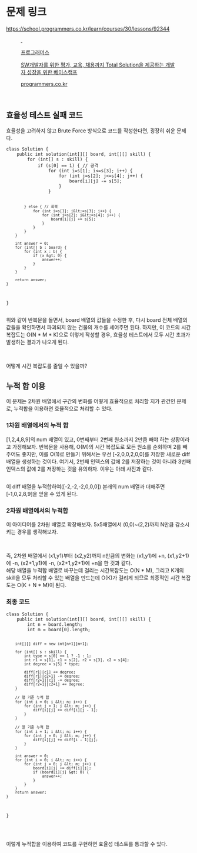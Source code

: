 <h1>문제 링크</h1>
<p><a href="https://school.programmers.co.kr/learn/courses/30/lessons/92344">https://school.programmers.co.kr/learn/courses/30/lessons/92344</a></p>
<figure contenteditable="false" id="og_1743062864857"><a href="https://school.programmers.co.kr/learn/courses/30/lessons/92344" rel="noopener" target="_blank">
<div class="og-image">&nbsp;</div>
<div class="og-text">
<p class="og-title">프로그래머스</p>
<p class="og-desc">SW개발자를 위한 평가, 교육, 채용까지 Total Solution을 제공하는 개발자 성장을 위한 베이스캠프</p>
<p class="og-host">programmers.co.kr</p>
</div>
</a></figure>
<p>&nbsp;</p>
<h2>효율성 테스트 실패 코드</h2>
<p>효율성을 고려하지 않고 Brute Force 방식으로 코드를 작성한다면, 굉장히 쉬운 문제다.</p>
<pre class="angelscript"><code>class Solution {
    public int solution(int[][] board, int[][] skill) {
        for (int[] s : skill) {
            if (s[0] == 1) { // 공격
                for (int i=s[1]; i&lt;=s[3]; i++) {
                    for (int j=s[2]; j&lt;=s[4]; j++) {
                        board[i][j] -= s[5];
                    }
                }

            } else { // 회복
                for (int i=s[1]; i&lt;=s[3]; i++) {
                    for (int j=s[2]; j&lt;=s[4]; j++) {
                        board[i][j] += s[5];
                    }
                }
            }
        }

        int answer = 0;
        for (int[] b : board) {
            for (int x : b) {
                if (x &gt; 0) {
                    answer++;
                }
            }
        }

        return answer;
    }
}</code></pre>
<p>위와 같이 반복문을 돌면서, board 배열의 값들을 수정한 후, 다시 board 전체 배열의 값들을 확인하면서 파괴되지 않는 건물의 개수를 세어주면 된다. 하지만, 이 코드의 시간 복잡도는 O(N * M * K)으로 이렇게 작성할 경우, 효율성 테스트에서 모두 시간 초과가 발생하는 결과가 나오게 된다.</p>
<p><img alt="" src="https://velog.velcdn.com/images/yeoni_/post/a7ec403d-b0cb-467b-b811-531b4595126a/image.png" /></p>
<p><br />어떻게 시간 복잡도를 줄일 수 있을까?</p>
<h2>누적 합 이용</h2>
<p>이 문제는 2차원 배열에서 구간의 변화를 어떻게 효율적으로 처리할 지가 관건인 문제로, 누적합을 이용하면 효율적으로 처리할 수 있다.</p>
<h3>1차원 배열에서의 누적 합</h3>
<p>[1,2,4,8,9]의 num 배열이 있고, 0번째부터 2번째 원소까지 2만큼 빼야 하는 상황이라고 가정해보자. 반복문을 사용해, O(M)의 시간 복잡도로 모든 원소를 순회하며 2를 빼주어도 좋지만, 이를 O(1)로 만들기 위해서는 우선 [-2,0,0,2,0,0]를 저장한 새로운 diff 배열을 생성하는 것이다. 여기서, 2번째 인덱스의 값에 2를 저장하는 것이 아니라 3번째 인덱스의 값에 2를 저장하는 것을 유의하자. 이유는 아래 사진과 같다.</p>
<p><img alt="" src="https://velog.velcdn.com/images/yeoni_/post/322acc40-4f9e-436b-85c9-2a898cb8df63/image.png" /></p>
<p>이 diff 배열을 누적합하여([-2,-2,-2,0,0,0]) 본래의 num 배열과 더해주면 [-1,0,2,8,9]을 얻을 수 있게 된다.</p>
<h3>2차원 배열에서의 누적합</h3>
<p>이 아이디어를 2차원 배열로 확장해보자. 5x5배열에서 (0,0)~(2,2)까지 N만큼 감소시키는 경우를 생각해보자.</p>
<p><img alt="" src="https://velog.velcdn.com/images/yeoni_/post/e6edbb5b-ccb3-47d8-84d9-82df2b56014a/image.png" /></p>
<p><br />즉, 2차원 배열에서 (x1,y1)부터 (x2,y2)까지 n만큼의 변화는 (x1,y1)에 +n, (x1,y2+1)에 -n, (x2+1,y1)에 -n, (x2+1,y2+1)에 +n을 한 것과 같다.<br />해당 배열을 누적합 배열로 바꾸는데 걸리는 시간복잡도는 O(N * M), 그리고 K개의 skill을 모두 처리할 수 있는 배열을 만드는데 O(K)가 걸리게 되므로 최종적인 시간 복잡도는 O(K + N * M)이 된다.</p>
<h3>최종 코드</h3>
<pre class="angelscript"><code>class Solution {
    public int solution(int[][] board, int[][] skill) {
        int n = board.length;
        int m = board[0].length;

        int[][] diff = new int[n+1][m+1];

        for (int[] s : skill) {
            int type = s[0] == 1 ? -1 : 1; 
            int r1 = s[1], c1 = s[2], r2 = s[3], c2 = s[4];
            int degree = s[5] * type;

            diff[r1][c1] += degree;
            diff[r1][c2+1] -= degree;
            diff[r2+1][c1] -= degree;
            diff[r2+1][c2+1] += degree;
        }

        // 행 기준 누적 합
        for (int i = 0; i &lt; n; i++) {
            for (int j = 1; j &lt; m; j++) {
                diff[i][j] += diff[i][j - 1];
            }
        }

        // 열 기준 누적 합
        for (int i = 1; i &lt; n; i++) {
            for (int j = 0; j &lt; m; j++) {
                diff[i][j] += diff[i - 1][j];
            }
        }

        int answer = 0;
        for (int i = 0; i &lt; n; i++) {
            for (int j = 0; j &lt; m; j++) {
                board[i][j] += diff[i][j];
                if (board[i][j] &gt; 0) {
                    answer++;
                }
            }
        }
        return answer;
    }
}</code></pre>
<p>&nbsp;</p>
<p>이렇게 누적합을 이용하여 코드를 구현하면 효율성 테스트를 통과할 수 있다.</p>
<p>&nbsp;</p>
<p><img alt="" src="https://velog.velcdn.com/images/yeoni_/post/75da41b7-667c-4b77-bcb2-0921f742f8f0/image.png" /></p>